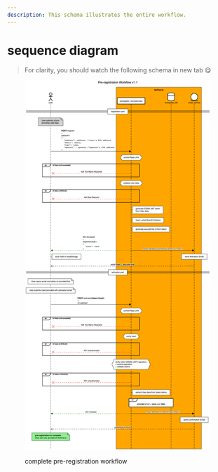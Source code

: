 ```yaml
---
description: This schema illustrates the entire workflow.
---
```


# sequence diagram

> For clarity, you should watch the following schema in new tab :yum:

<figure><img src="../.gitbook/assets/Pre-registration_Workflow_v1.1.png" alt=""><figcaption><p>complete pre-registration workflow</p></figcaption></figure>
